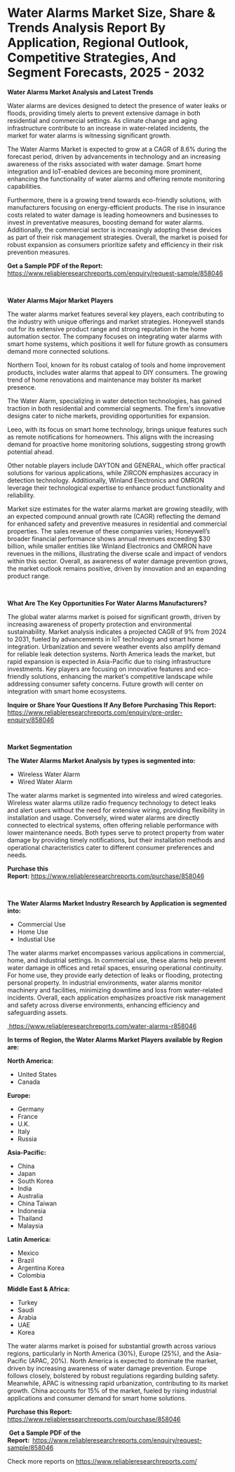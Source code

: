 <p><h1>Water Alarms Market Size, Share & Trends Analysis Report By Application, Regional Outlook, Competitive Strategies, And Segment Forecasts, 2025 - 2032</h1></p><p><strong>Water Alarms Market Analysis and Latest Trends</strong></p>
<p><p>Water alarms are devices designed to detect the presence of water leaks or floods, providing timely alerts to prevent extensive damage in both residential and commercial settings. As climate change and aging infrastructure contribute to an increase in water-related incidents, the market for water alarms is witnessing significant growth.</p><p>The Water Alarms Market is expected to grow at a CAGR of 8.6% during the forecast period, driven by advancements in technology and an increasing awareness of the risks associated with water damage. Smart home integration and IoT-enabled devices are becoming more prominent, enhancing the functionality of water alarms and offering remote monitoring capabilities. </p><p>Furthermore, there is a growing trend towards eco-friendly solutions, with manufacturers focusing on energy-efficient products. The rise in insurance costs related to water damage is leading homeowners and businesses to invest in preventative measures, boosting demand for water alarms. Additionally, the commercial sector is increasingly adopting these devices as part of their risk management strategies. Overall, the market is poised for robust expansion as consumers prioritize safety and efficiency in their risk prevention measures.</p></p>
<p><strong>Get a Sample PDF of the Report:&nbsp;</strong> <a href="https://www.reliableresearchreports.com/enquiry/request-sample/858046?utm_campaign=2300&utm_medium=2&utm_source=Github&utm_content=ia&utm_term=18022025&utm_id=water-alarms">https://www.reliableresearchreports.com/enquiry/request-sample/858046</a></p>
<p>&nbsp;</p>
<p><strong>Water Alarms Major Market Players</strong></p>
<p><p>The water alarms market features several key players, each contributing to the industry with unique offerings and market strategies. Honeywell stands out for its extensive product range and strong reputation in the home automation sector. The company focuses on integrating water alarms with smart home systems, which positions it well for future growth as consumers demand more connected solutions. </p><p>Northern Tool, known for its robust catalog of tools and home improvement products, includes water alarms that appeal to DIY consumers. The growing trend of home renovations and maintenance may bolster its market presence.</p><p>The Water Alarm, specializing in water detection technologies, has gained traction in both residential and commercial segments. The firm's innovative designs cater to niche markets, providing opportunities for expansion.</p><p>Leeo, with its focus on smart home technology, brings unique features such as remote notifications for homeowners. This aligns with the increasing demand for proactive home monitoring solutions, suggesting strong growth potential ahead.</p><p>Other notable players include DAYTON and GENERAL, which offer practical solutions for various applications, while ZIRCON emphasizes accuracy in detection technology. Additionally, Winland Electronics and OMRON leverage their technological expertise to enhance product functionality and reliability.</p><p>Market size estimates for the water alarms market are growing steadily, with an expected compound annual growth rate (CAGR) reflecting the demand for enhanced safety and preventive measures in residential and commercial properties. The sales revenue of these companies varies; Honeywell’s broader financial performance shows annual revenues exceeding $30 billion, while smaller entities like Winland Electronics and OMRON have revenues in the millions, illustrating the diverse scale and impact of vendors within this sector. Overall, as awareness of water damage prevention grows, the market outlook remains positive, driven by innovation and an expanding product range.</p></p>
<p>&nbsp;</p>
<p><strong>What Are The Key Opportunities For Water Alarms Manufacturers?</strong></p>
<p><p>The global water alarms market is poised for significant growth, driven by increasing awareness of property protection and environmental sustainability. Market analysis indicates a projected CAGR of 9% from 2024 to 2031, fueled by advancements in IoT technology and smart home integration. Urbanization and severe weather events also amplify demand for reliable leak detection systems. North America leads the market, but rapid expansion is expected in Asia-Pacific due to rising infrastructure investments. Key players are focusing on innovative features and eco-friendly solutions, enhancing the market's competitive landscape while addressing consumer safety concerns. Future growth will center on integration with smart home ecosystems.</p></p>
<p><strong>Inquire or Share Your Questions If Any Before Purchasing This Report:</strong> <a href="https://www.reliableresearchreports.com/enquiry/pre-order-enquiry/858046?utm_campaign=2300&utm_medium=2&utm_source=Github&utm_content=ia&utm_term=18022025&utm_id=water-alarms">https://www.reliableresearchreports.com/enquiry/pre-order-enquiry/858046</a></p>
<p>&nbsp;</p>
<p><strong>Market Segmentation</strong></p>
<p><strong>The Water Alarms Market Analysis by types is segmented into:</strong></p>
<p><ul><li>Wireless Water Alarm</li><li>Wired Water Alarm</li></ul></p>
<p><p>The water alarms market is segmented into wireless and wired categories. Wireless water alarms utilize radio frequency technology to detect leaks and alert users without the need for extensive wiring, providing flexibility in installation and usage. Conversely, wired water alarms are directly connected to electrical systems, often offering reliable performance with lower maintenance needs. Both types serve to protect property from water damage by providing timely notifications, but their installation methods and operational characteristics cater to different consumer preferences and needs.</p></p>
<p><strong>Purchase this Report:&nbsp;</strong><a href="https://www.reliableresearchreports.com/purchase/858046?utm_campaign=2300&utm_medium=2&utm_source=Github&utm_content=ia&utm_term=18022025&utm_id=water-alarms">https://www.reliableresearchreports.com/purchase/858046</a></p>
<p>&nbsp;</p>
<p><strong>The Water Alarms Market Industry Research by Application is segmented into:</strong></p>
<p><ul><li>Commercial Use</li><li>Home Use</li><li>Industial Use</li></ul></p>
<p><p>The water alarms market encompasses various applications in commercial, home, and industrial settings. In commercial use, these alarms help prevent water damage in offices and retail spaces, ensuring operational continuity. For home use, they provide early detection of leaks or flooding, protecting personal property. In industrial environments, water alarms monitor machinery and facilities, minimizing downtime and loss from water-related incidents. Overall, each application emphasizes proactive risk management and safety across diverse environments, enhancing efficiency and safeguarding assets.</p></p>
<p><a href="https://www.reliableresearchreports.com/water-alarms-r858046?utm_campaign=2300&utm_medium=2&utm_source=Github&utm_content=ia&utm_term=18022025&utm_id=water-alarms">&nbsp;https://www.reliableresearchreports.com/water-alarms-r858046</a></p>
<p><strong>In terms of Region, the Water Alarms Market Players available by Region are:</strong></p>
<p>
    <p> <strong> North America: </strong>
        <ul>
            <li>United States</li>
            <li>Canada</li>
        </ul>
        </p> 
    <p> <strong> Europe: </strong>
        <ul>
            <li>Germany</li>
            <li>France</li>
            <li>U.K.</li>
            <li>Italy</li>
            <li>Russia</li>
        </ul>
        </p> 
    <p> <strong> Asia-Pacific: </strong>
        <ul>
            <li>China</li>
            <li>Japan</li>
            <li>South Korea</li>
            <li>India</li>
            <li>Australia</li>
            <li>China Taiwan</li>
            <li>Indonesia</li>
            <li>Thailand</li>
            <li>Malaysia</li>
        </ul>
        </p> 
    <p> <strong> Latin America: </strong>
        <ul>
            <li>Mexico</li>
            <li>Brazil</li>
            <li>Argentina Korea</li>
            <li>Colombia</li>
        </ul>
        </p> 
    <p> <strong> Middle East & Africa: </strong>
        <ul>
            <li>Turkey</li>
            <li>Saudi</li>
            <li>Arabia</li>
            <li>UAE</li>
            <li>Korea</li>
        </ul>
    </p>
    </p>
<p><p>The water alarms market is poised for substantial growth across various regions, particularly in North America (30%), Europe (25%), and the Asia-Pacific (APAC, 20%). North America is expected to dominate the market, driven by increasing awareness of water damage prevention. Europe follows closely, bolstered by robust regulations regarding building safety. Meanwhile, APAC is witnessing rapid urbanization, contributing to its market growth. China accounts for 15% of the market, fueled by rising industrial applications and consumer demand for smart home solutions.</p></p>
<p><strong>Purchase this Report: </strong><a href="https://www.reliableresearchreports.com/purchase/858046?utm_campaign=2300&utm_medium=2&utm_source=Github&utm_content=ia&utm_term=18022025&utm_id=water-alarms">https://www.reliableresearchreports.com/purchase/858046</a></p>
<p>&nbsp;<strong>Get a Sample PDF of the Report:&nbsp;&nbsp;</strong><a href="https://www.reliableresearchreports.com/enquiry/request-sample/858046?utm_campaign=2300&utm_medium=2&utm_source=Github&utm_content=ia&utm_term=18022025&utm_id=water-alarms">https://www.reliableresearchreports.com/enquiry/request-sample/858046</a></p>
<p><strong></strong></p>
<p>Check more reports on <a href="https://www.reliableresearchreports.com/?utm_campaign=2300&utm_medium=2&utm_source=Github&utm_content=ia&utm_term=18022025&utm_id=water-alarms">https://www.reliableresearchreports.com/</a></p>